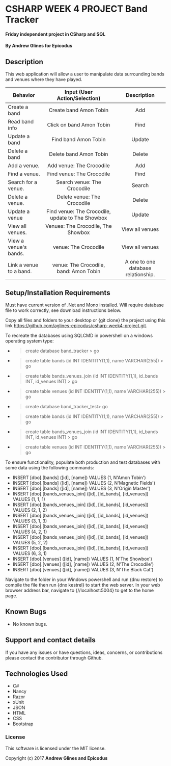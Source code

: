 # CSHARP WEEK 4 PROJECT Band Tracker

#### Friday independent project in CSharp and SQL

#### **By Andrew Glines for Epicodus**

## Description

This web application will allow a user to manipulate data surrounding bands and venues where they have played.

|Behavior| Input (User Action/Selection) |Description|
|---|:---:|:---:|
| Create a band | Create band Amon Tobin | Add |
| Read band info | Click on band Amon Tobin| Find |
| Update a band | Find band Amon Tobin| Update |
| Delete a band | Delete band Amon Tobin| Delete |
| Add a venue. |Add venue: The Crocodile | Add  |
| Find a venue. |Find venue: The Crocodile | Find |
| Search for a venue. |Search venue: The Crocodile | Search |
| Delete a venue. |Delete venue: The Crocodile |  Delete |
| Update a venue |Find venue: The Crocodile, update to The Showbox | Update |
| View all venues. | Venues: The Crocodile, The Showbox | View all venues |
| View a venue's bands. | venue: The Crocodile | View all venues |
| Link a venue to a band. | venue: The Crocodile, band: Amon Tobin | A one to one database relationship. |


## Setup/Installation Requirements

Must have current version of .Net and Mono installed. Will require database file to work correctly, see download instructions below.

Copy all files and folders to your desktop or {git clone} the project using this link https://github.com/aglines-epicodus/csharp-week4-project.git.

To recreate the databases using SQLCMD in powershell on a windows operating system type:

* > create database band_tracker > go
* > create table bands (id INT IDENTITY(1,1), name VARCHAR(255)) > go
* > create table bands_venues_join (id INT IDENTITY(1,1), id_bands INT, id_venues INT) > go
* > create table venues (id INT IDENTITY(1,1), name VARCHAR(255))  > go

* > create database band_tracker_test> go
* > create table bands (id INT IDENTITY(1,1), name VARCHAR(255)) > go
* > create table bands_venues_join (id INT IDENTITY(1,1), id_bands INT, id_venues INT) > go
* > create table venues (id INT IDENTITY(1,1), name VARCHAR(255))  > go

To ensure functionality, populate both production and test databases with some data using the following commands:
* INSERT [dbo].[bands] ([id], [name]) VALUES (1, N'Amon Tobin')
* INSERT [dbo].[bands] ([id], [name]) VALUES (2, N'Magnetic Fields')
* INSERT [dbo].[bands] ([id], [name]) VALUES (3, N'Origin Master')
* INSERT [dbo].[bands_venues_join] ([id], [id_bands], [id_venues]) VALUES (1, 1, 1)
* INSERT [dbo].[bands_venues_join] ([id], [id_bands], [id_venues]) VALUES (2, 1, 2)
* INSERT [dbo].[bands_venues_join] ([id], [id_bands], [id_venues]) VALUES (3, 1, 3)
* INSERT [dbo].[bands_venues_join] ([id], [id_bands], [id_venues]) VALUES (4, 2, 1)
* INSERT [dbo].[bands_venues_join] ([id], [id_bands], [id_venues]) VALUES (5, 2, 2)
* INSERT [dbo].[bands_venues_join] ([id], [id_bands], [id_venues]) VALUES (6, 3, 1)
* INSERT [dbo].[venues] ([id], [name]) VALUES (1, N'The Showbox')
* INSERT [dbo].[venues] ([id], [name]) VALUES (2, N'The Crocodile')
* INSERT [dbo].[venues] ([id], [name]) VALUES (3, N'The Black Cat')

Navigate to the folder in your Windows powershell and run {dnu restore} to compile the file then run {dnx kestrel} to start the web server. In your web browser address bar, navigate to {//localhost:5004} to get to the home page.

## Known Bugs

* No known bugs.

## Support and contact details

If you have any issues or have questions, ideas, concerns, or contributions please contact the contributor through Github.

## Technologies Used

* C#
* Nancy
* Razor
* xUnit
* JSON
* HTML
* CSS
* Bootstrap

### License
This software is licensed under the MIT license.

Copyright (c) 2017 **Andrew Glines and Epicodus**
